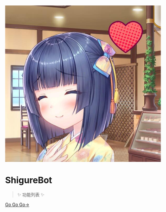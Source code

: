 <!-- markdownlint-disable MD033 MD041 MD045 -->

![logo](imgs/shigure.jpg ':class=shigure-cover')

# ShigureBot

> ✨ 功能列表 ✨

[Go Go Go→](#写在前面)

![]()
